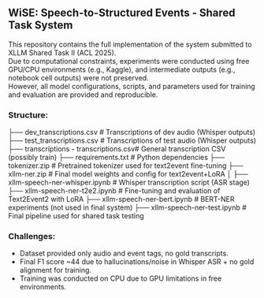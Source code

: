 ## WiSE: Speech-to-Structured Events - Shared Task System

This repository contains the full implementation of the system submitted to XLLM Shared Task II (ACL 2025).  
Due to computational constraints, experiments were conducted using free GPU/CPU environments (e.g., Kaggle), and intermediate outputs (e.g., notebook cell outputs) were not preserved.  
However, all model configurations, scripts, and parameters used for training and evaluation are provided and reproducible.

### Structure:
├── dev_transcriptions.csv             # Transcriptions of dev audio (Whisper outputs)
├── test_transcriptions.csv            # Transcriptions of test audio (Whisper outputs)
├── transcriptions - transcriptions.csv# General transcription CSV (possibly train)
├── requirements.txt                   # Python dependencies
├── tokenizer.zip                      # Pretrained tokenizer used for text2event fine-tuning
├── xllm-ner.zip                       # Final model weights and config for text2event+LoRA
│
├── xllm-speech-ner-whisper.ipynb      # Whisper transcription script (ASR stage)
├── xllm-speech-ner-t2e2.ipynb         # Fine-tuning and evaluation of Text2Event2 with LoRA
├── xllm-speech-ner-bert.ipynb         # BERT-NER experiments (not used in final system)
├── xllm-speech-ner-test.ipynb         # Final pipeline used for shared task testing

### Challenges:
   - Dataset provided only audio and event tags, no gold transcripts.
   - Final F1 score ~44 due to hallucinations/noise in Whisper ASR + no gold alignment for training.
   - Training was conducted on CPU due to GPU limitations in free environments.

